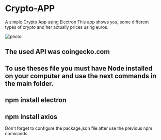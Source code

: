 # Crypto-APP
A simple Crypto App using Electron
This app shows you, some different types of crypto and her actually prices using euros.

![photo](https://user-images.githubusercontent.com/69440104/99160077-0a740100-26db-11eb-9c5d-d983131fc285.PNG)

The used API was coingecko.com
----------------------------------------------------------------
To use theses file you must have Node installed on your computer and use the next commands in the main folder.
----------------------------------------------------------------
npm install electron
----------------------------------------------------------------
npm install axios
----------------------------------------------------------------
Don't forget to configure the package.json file after use the previous npm commands.






